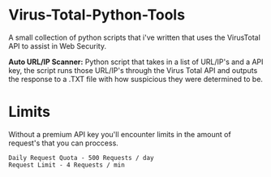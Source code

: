 # Virus-Total-Python-Tools

A small collection of python scripts that i've written that uses the VirusTotal API to assist in Web Security.

**Auto URL/IP Scanner:** Python script that takes in a list of URL/IP's and a API key, the script runs those URL/IP's through the Virus Total API and outputs the response to a .TXT file with how suspicious they were determined to be.

# Limits
Without a premium API key you'll encounter limits in the amount of request's that you can proccess.
```
Daily Request Quota - 500 Requests / day
Request Limit - 4 Requests / min
```
